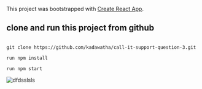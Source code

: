 This project was bootstrapped with [Create React App](https://github.com/facebook/create-react-app).

## clone and run this project from github

```

git clone https://github.com/kadawatha/call-it-support-question-3.git

run npm install

run npm start

```

![dfdsslsls](https://user-images.githubusercontent.com/37043938/82114158-a054c080-9778-11ea-9b32-3902dfccdf88.PNG)
